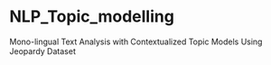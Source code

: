 # NLP_Topic_modelling
Mono-lingual Text Analysis with Contextualized Topic Models Using Jeopardy Dataset
